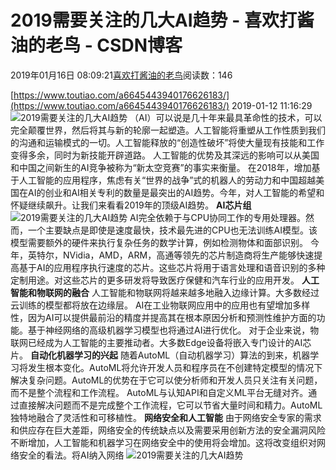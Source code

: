 
# 2019需要关注的几大AI趋势 - 喜欢打酱油的老鸟 - CSDN博客


2019年01月16日 08:09:21[喜欢打酱油的老鸟](https://me.csdn.net/weixin_42137700)阅读数：146


[https://www.toutiao.com/a6645443940176626183/](https://www.toutiao.com/a6645443940176626183/)
2019-01-12 11:16:29
![2019需要关注的几大AI趋势](http://p1.pstatp.com/large/pgc-image/fefca9f4875e444798dafc8d522680c7)
（AI）可以说是几十年来最具革命性的技术，可以完全颠覆世界，然后将其与新的轮廓一起塑造。人工智能将重塑从工作性质到我们的沟通和运输模式的一切。人工智能释放的“创造性破坏”将使大量现有技能和工作变得多余，同时为新技能开辟道路。
人工智能的优势及其深远的影响可以从美国和中国之间新生的AI竞争被称为“新太空竞赛”的事实来衡量。
在2018年，增加基于人工智能的应用程序，焦虑有关“世界的战争”式的机器人的劳动力和中国超越美国在AI的创业和AI相关专利的数量是最突出的AI趋势。今年，对人工智能的希望和怀疑继续飙升。让我们来看看2019年的顶级AI趋势。
**AI芯片组**
![2019需要关注的几大AI趋势](http://p3.pstatp.com/large/pgc-image/ab7fd899933a4d75950fcb43eb8672c8)
AI完全依赖于与CPU协同工作的专用处理器。然而，一个主要缺点是即使是速度最快，技术最先进的CPU也无法训练AI模型。该模型需要额外的硬件来执行复杂任务的数学计算，例如检测物体和面部识别。
今年，英特尔，NVidia，AMD，ARM，高通等领先的芯片制造商将生产能够快速提高基于AI的应用程序执行速度的芯片。这些芯片将用于语言处理和语音识别的多种定制用途。对这些芯片的更多研发将导致医疗保健和汽车行业的应用开发。
**人工智能和物联网的融合**
人工智能和物联网将越来越多地融入边缘计算。大多数经过云训练的模型都将放在边缘层。
AI在工业物联网应用中的应用也有望增加多样性，因为AI可以提供最前沿的精度并提高其在根本原因分析和预测性维护方面的功能。基于神经网络的高级机器学习模型也将通过AI进行优化。
对于企业来说，物联网已经成为人工智能的主要推动者。大多数Edge设备将嵌入专门设计的AI芯片。
**自动化机器学习的兴起**
随着AutoML（自动机器学习）算法的到来，机器学习将发生根本变化。AutoML将允许开发人员和程序员在不创建特定模型的情况下解决复杂问题。AutoML的优势在于它可以使分析师和开发人员只关注有关问题，而不是整个流程和工作流程。
AutoML与认知API和自定义ML平台无缝对齐。通过直接解决问题而不是完成整个工作流程，它可以节省大量时间和精力。AutoML独特地融合了灵活性和可移植性。
**网络安全和人工智能**
由于网络安全专家的需求和供应存在巨大差距，网络安全的传统缺点以及需要采用创新方法的安全漏洞风险不断增加，人工智能和机器学习在网络安全中的使用将会增加。这将改变组织对网络安全的看法。将AI纳入网络
![2019需要关注的几大AI趋势](http://p1.pstatp.com/large/pgc-image/55cc72ca85fd4f2f8756ace09c416afb)

